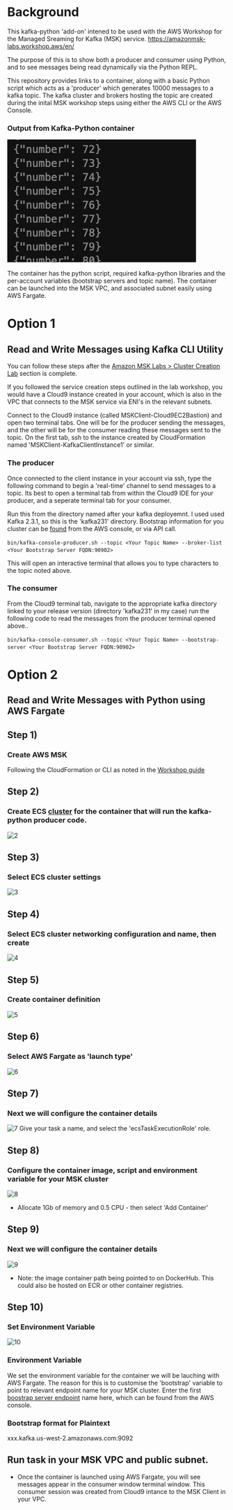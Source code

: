 # Background
This kafka-python 'add-on' intened to be used with the AWS Workshop for the Managed Sreaming for Kafka (MSK) service.
https://amazonmsk-labs.workshop.aws/en/

The purpose of this is to show both a producer and consumer using Python, and to see messages being read dynamically via the Python REPL.

This repository provides links to a container, along with a basic Python script which acts as a 'producer' which generates 10000 messages to a kafka topic. The kafka cluster and brokers hosting the topic are created during the inital MSK workshop steps using either the AWS CLI or the AWS Console.

### Output from Kafka-Python container
![0](https://github.com/AsTheSeaRises/kafka_python/blob/master/images/10.png  "Output from producer")

The container has the python script, required kafka-python libraries and the per-account variables (bootstrap servers and topic name). The container can be launched into the MSK VPC, and associated subnet easily using AWS Fargate.

# Option 1
## Read and Write Messages using Kafka CLI Utility
You can follow these steps after the [Amazon MSK Labs > Cluster Creation Lab](https://amazonmsk-labs.workshop.aws/en/clustercreation/console.html#and-off-we-go) section is complete.

If you followed the service creation steps outlined in the lab workshop, you would have a Cloud9 instance created in your account, which is also in the VPC that connects to the MSK service via ENI's in the relevant subnets.

Connect to the Cloud9 instance (called MSKClient-Cloud9EC2Bastion) and open two terminal tabs. One will be for the producer sending the messages, and the other will be for the consumer reading these messages sent to the topic. On the first tab, ssh to the instance created by CloudFormation named 'MSKClient-KafkaClientInstance1' or similar.

### The producer
Once connected to the client instance in your account via ssh, type the following command to begin a 'real-time' channel to send messages to a topic.
Its best to open a terminal tab from within the Cloud9 IDE for your producer, and a seperate terminal tab for your consumer.

Run this from the directory named after your kafka deployemnt. I used used Kafka 2.3.1, so this is the 'kafka231' directory. Bootstrap information for you cluster can be [found](https://docs.aws.amazon.com/msk/latest/developerguide/msk-get-bootstrap-brokers.html) from the AWS console, or via API call.

```bin/kafka-console-producer.sh --topic <Your Topic Name> --broker-list <Your Bootstrap Server FQDN:90902>```

This will open an interactive terminal that allows you to type characters to the topic noted above.

### The consumer
From the Cloud9 terminal tab, navigate to the appropriate kafka directory linked to your release version (directory 'kafka231' in my case) run the following code to read the messages from the producer terminal opened above..

```bin/kafka-console-consumer.sh --topic <Your Topic Name> --bootstrap-server <Your Bootstrap Server FQDN:90902>```



# Option 2
## Read and Write Messages with Python using AWS Fargate

## Step 1) 
### Create AWS MSK 
Following the CloudFormation or CLI as noted in the [Workshop guide](https://amazonmsk-labs.workshop.aws/en/)

## Step 2) 
### Create ECS [cluster](https://docs.aws.amazon.com/AmazonECS/latest/developerguide/clusters.html) for the container that will run the kafka-python producer code.
![2](https://github.com/AsTheSeaRises/kafka_python/blob/master/images/1a.png  "Step 2")

## Step 3) 
### Select ECS cluster settings
![3](https://github.com/AsTheSeaRises/kafka_python/blob/master/images/1b.png  "Step 3")

## Step 4) 
### Select ECS cluster networking configuration and name, then create
![4](https://github.com/AsTheSeaRises/kafka_python/blob/master/images/2a.png  "Step 4")

## Step 5)
### Create container definition
![5](https://github.com/AsTheSeaRises/kafka_python/blob/master/images/3.png  "Step 5")

## Step 6)
### Select AWS Fargate as 'launch type'
![6](https://github.com/AsTheSeaRises/kafka_python/blob/master/images/4.png  "Step 6")

## Step 7)
### Next we will configure the container details
![7](https://github.com/AsTheSeaRises/kafka_python/blob/master/images/5.png  "Step 7")
Give your task a name, and select the 'ecsTaskExecutionRole' role.

## Step 8)
### Configure the container image, script and environment variable for your MSK cluster
![8](https://github.com/AsTheSeaRises/kafka_python/blob/master/images/6.png  "Step 8")

* Allocate 1Gb of memory and 0.5 CPU - then select 'Add Container'

## Step 9)
### Next we will configure the container details
![9](https://github.com/AsTheSeaRises/kafka_python/blob/master/images/7.png  "Step 9")

* Note: the image container path being pointed to on DockerHub. This could also be hosted on ECR or other container registries.

## Step 10)
### Set Environment Variable 
![10](https://github.com/AsTheSeaRises/kafka_python/blob/master/images/8.png  "Step 10")

### Environment Variable
We set the environment variable for the container we will be lauching with AWS Fargate. The reason for this is to customise the
'bootstrap' variable to point to relevant endpoint name for your MSK cluster.
Enter the first [boostrap server endpoint](https://docs.aws.amazon.com/msk/latest/developerguide/msk-get-bootstrap-brokers.html) name here, which can be found from the AWS console.

### Bootstrap format for Plaintext
xxx.kafka.us-west-2.amazonaws.com:9092

## Run task in your MSK VPC and public subnet.

* Once the container is launched using AWS Fargate, you will see messages appear in the consumer window terminal window. This consumer session was created from Cloud9 intance to the MSK Client in your VPC.
